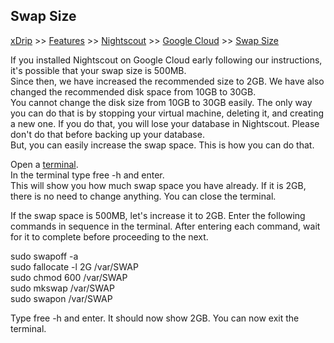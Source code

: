 ## Swap Size
[xDrip](../../README.md) >> [Features](../Features_page.md) >> [Nightscout](../Nightscout_page) >> [Google Cloud](./GoogleCloud.md) >> [Swap Size](./NS_SwapSize.md)  
  
If you installed Nightscout on Google Cloud early following our instructions, it's possible that your swap size is 500MB.  
Since then, we have increased the recommended size to 2GB.  We have also changed the recommended disk space from 10GB to 30GB.  
You cannot change the disk size from 10GB to 30GB easily.  The only way you can do that is by stopping your virtual machine, deleting it, and creating a new one.  If you do that, you will lose your database in Nightscout.  Please don't do that before backing up your database.  
But, you can easily increase the swap space.  This is how you can do that.  
    
Open a [terminal](./Terminal).  
In the terminal type free -h and enter.  
This will show you how much swap space you have already.  If it is 2GB, there is no need to change anything.  You can close the terminal.  
  
If the swap space is 500MB, let's increase it to 2GB.  Enter the following commands in sequence in the terminal.  After entering each command, wait for it to complete before proceeding to the next.  
  
sudo swapoff -a  
sudo fallocate -l 2G /var/SWAP  
sudo chmod 600 /var/SWAP  
sudo mkswap /var/SWAP  
sudo swapon /var/SWAP  
  
Type free -h and enter.  It should now show 2GB.  You can now exit the terminal.  
  

